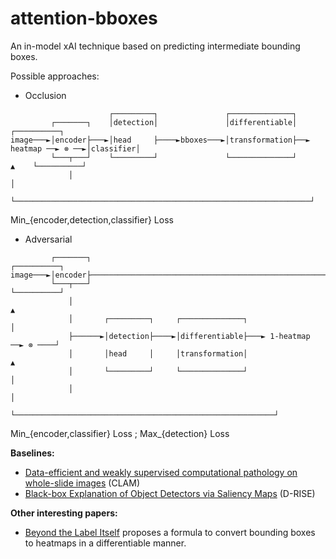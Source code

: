 # attention-bboxes
An in-model xAI technique based on predicting intermediate bounding boxes.

Possible approaches:

* Occlusion
```
                      ┌─────────┐               ┌──────────────┐                                 
         ┌───────┐    │detection│               │differentiable│                     ┌──────────┐
image───►│encoder├───►│head     ├────►bboxes───►│transformation├──► heatmap ──► ⊗ ──►│classifier│
         └───┬───┘    └─────────┘               └──────────────┘                ▲    └──────────┘
             │                                                                  │                
             └──────────────────────────────────────────────────────────────────┘                
```

Min_{encoder,detection,classifier} Loss

* Adversarial
```
         ┌───────┐                                                      ┌──────────┐
image───►│encoder├─────────────────────────────────────────────────────►│classifier│
         └───┬───┘                                                      └──────────┘
             │                                                                ▲     
             │       ┌─────────┐     ┌──────────────┐                         │     
             ├──────►│detection├────►│differentiable├───► 1-heatmap ──► ⊗ ────┘     
             │       │head     │     │transformation│                   ▲           
             │       └─────────┘     └──────────────┘                   │           
             │                                                          │           
             └──────────────────────────────────────────────────────────┘           
```

Min_{encoder,classifier} Loss ; Max_{detection} Loss

**Baselines:**
* [Data-efficient and weakly supervised computational pathology on whole-slide images](https://www.nature.com/articles/s41551-020-00682-w) (CLAM)
* [Black-box Explanation of Object Detectors via Saliency Maps](https://www.computer.org/csdl/proceedings-article/cvpr/2021/450900l1438/1yeLVLXB5289) (D-RISE)

**Other interesting papers:**
* [Beyond the Label Itself](https://arxiv.org/abs/2312.08234) proposes a formula to convert bounding boxes to heatmaps in a differentiable manner.
